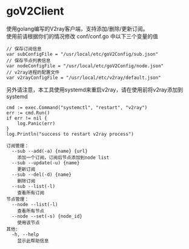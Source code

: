 # goV2Client  
使用golang编写的V2ray客户端，支持添加/删除/更新订阅。
<br/>
使用前请根据你们的情况修改 conf/conf.go 中以下三个变量的值  
```
// 保存订阅信息
var subConfigFile = "/usr/local/etc/goV2Config/sub.json"
// 保存节点列表信息
var nodeConfigFile = "/usr/local/etc/goV2Config/node.json"
// v2ray进程的配置文件
var v2rayConfigFile = "/usr/local/etc/v2ray/default.json"
```
另外请注意，本工具使用systemd来重启v2ray，请在使用前将v2ray添加到systemd  
```
cmd := exec.Command("systemctl", "restart", "v2ray")
err := cmd.Run()
if err != nil {
	log.Panic(err)
}
log.Println("success to restart v2ray process")
```  
```  
订阅管理：  
  --sub --add(-a) {name} {url}  
    添加一个订阅，订阅后节点添加到node list  
  --sub --update(-u) {name}  
    更新订阅  
  --sub --del(-d) {name}  
    删除订阅  
  --sub --list(-l)   
    查看所有订阅  
节点管理：  
  --node --list(-l)  
    查看所有节点  
  --node --set(-s) {node_id}  
    使用该节点  
其他:  
  -h, --help  
    显示此帮助信息  
```